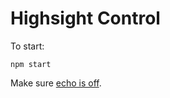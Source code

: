 # Highsight Control

To start:

```
npm start
```

Make sure [echo is off](http://localhost:3000/roboteq/set/echo/?echo=false).